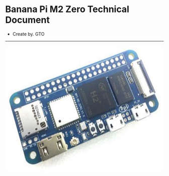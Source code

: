 Banana Pi M2 Zero Technical Document
===================================
- Create by. GTO
------------

<img src="image/bpi_m2_zero_main.png" height="400" alt="Screenshot"/> 